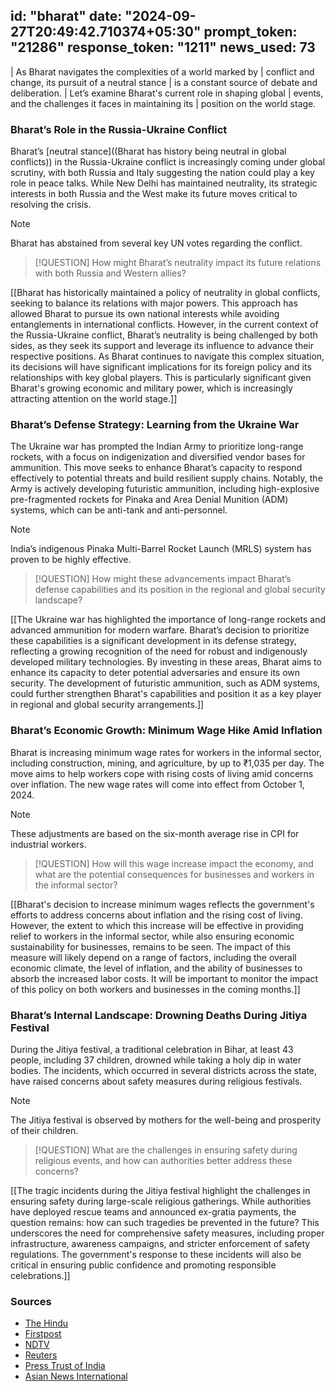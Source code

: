 
id: "bharat"
date: "2024-09-27T20:49:42.710374+05:30"
prompt_token: "21286"
response_token: "1211"
news_used: 73
------
| As Bharat navigates the complexities of a world marked by
| conflict and change, its pursuit of a neutral stance
| is a constant source of debate and deliberation.
| Let’s examine Bharat's current role in shaping global
| events, and the challenges it faces in maintaining its
| position on the world stage.

### Bharat’s Role in the Russia-Ukraine Conflict

Bharat’s [neutral stance]((Bharat has history being neutral in global conflicts)) in the Russia-Ukraine conflict is increasingly coming under global scrutiny, with both Russia and Italy suggesting the nation could play a key role in peace talks. While New Delhi has maintained neutrality, its strategic interests in both Russia and the West make its future moves critical to resolving the crisis.

> [!NOTE]
> Bharat has abstained from several key UN votes regarding the conflict.

> [!QUESTION]
> How might Bharat’s neutrality impact its future relations with both Russia and
> Western allies?

[[Bharat has historically maintained a policy of neutrality in global conflicts, seeking to balance its relations with major powers. This approach has allowed Bharat to pursue its own national interests while avoiding entanglements in international conflicts. However, in the current context of the Russia-Ukraine conflict, Bharat’s neutrality is being challenged by both sides, as they seek its support and leverage its influence to advance their respective positions. As Bharat continues to navigate this complex situation, its decisions will have significant implications for its foreign policy and its relationships with key global players. This is particularly significant given Bharat's growing economic and military power, which is increasingly attracting attention on the world stage.]]

### Bharat’s Defense Strategy: Learning from the Ukraine War

The Ukraine war has prompted the Indian Army to prioritize long-range rockets, with a focus on indigenization and diversified vendor bases for ammunition. This move seeks to enhance Bharat’s capacity to respond effectively to potential threats and build resilient supply chains. Notably, the Army is actively developing futuristic ammunition, including high-explosive pre-fragmented rockets for Pinaka and Area Denial Munition (ADM) systems, which can be anti-tank and anti-personnel.

> [!NOTE]
> India’s indigenous Pinaka Multi-Barrel Rocket Launch (MRLS) system has proven to be highly effective.

> [!QUESTION]
> How might these advancements impact Bharat’s defense capabilities and its position in the regional and global security landscape?

[[The Ukraine war has highlighted the importance of long-range rockets and advanced ammunition for modern warfare. Bharat’s decision to prioritize these capabilities is a significant development in its defense strategy, reflecting a growing recognition of the need for robust and indigenously developed military technologies. By investing in these areas, Bharat aims to enhance its capacity to deter potential adversaries and ensure its own security. The development of futuristic ammunition, such as ADM systems, could further strengthen Bharat's capabilities and position it as a key player in regional and global security arrangements.]]

###  Bharat’s Economic Growth: Minimum Wage Hike Amid Inflation

Bharat is increasing minimum wage rates for workers in the informal sector, including construction, mining, and agriculture, by up to ₹1,035 per day. The move aims to help workers cope with rising costs of living amid concerns over inflation. The new wage rates will come into effect from October 1, 2024.

> [!NOTE]
> These adjustments are based on the six-month average rise in CPI for industrial workers.

> [!QUESTION]
> How will this wage increase impact the economy, and what are the potential consequences for businesses and workers in the informal sector?

[[Bharat's decision to increase minimum wages reflects the government's efforts to address concerns about inflation and the rising cost of living. However, the extent to which this increase will be effective in providing relief to workers in the informal sector, while also ensuring economic sustainability for businesses, remains to be seen.  The impact of this measure will likely depend on a range of factors, including the overall economic climate, the level of inflation, and the ability of businesses to absorb the increased labor costs. It will be important to monitor the impact of this policy on both workers and businesses in the coming months.]]

###  Bharat’s Internal Landscape: Drowning Deaths During Jitiya Festival

During the Jitiya festival, a traditional celebration in Bihar, at least 43 people, including 37 children, drowned while taking a holy dip in water bodies. The incidents, which occurred in several districts across the state, have raised concerns about safety measures during religious festivals.

> [!NOTE]
> The Jitiya festival is observed by mothers for the well-being and prosperity of their children.

> [!QUESTION]
> What are the challenges in ensuring safety during religious events, and how can authorities better address these concerns?

[[The tragic incidents during the Jitiya festival highlight the challenges in ensuring safety during large-scale religious gatherings. While authorities have deployed rescue teams and announced ex-gratia payments, the question remains: how can such tragedies be prevented in the future? This underscores the need for comprehensive safety measures, including proper infrastructure, awareness campaigns, and stricter enforcement of safety regulations.  The government's response to these incidents will also be critical in ensuring public confidence and promoting responsible celebrations.]]

### Sources

- [The Hindu](https://www.thehindu.com)
- [Firstpost](https://www.firstpost.com)
- [NDTV](https://www.ndtv.com)
- [Reuters](https://www.reuters.com)
- [Press Trust of India](https://www.press.trust.in)
- [Asian News International](https://www.aninews.in)


